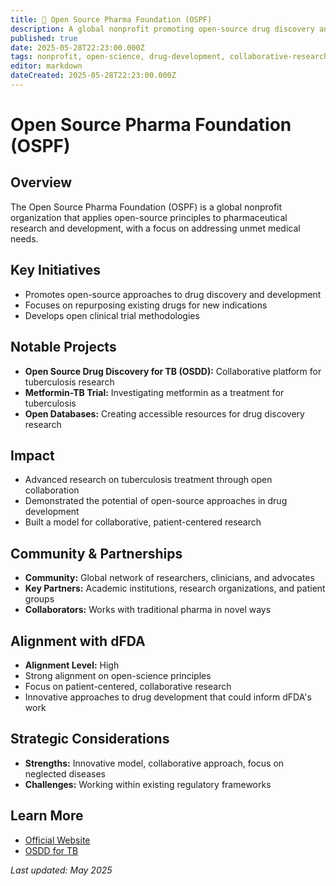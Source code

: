 ```yaml
---
title: 🔄 Open Source Pharma Foundation (OSPF)
description: A global nonprofit promoting open-source drug discovery and development
published: true
date: 2025-05-28T22:23:00.000Z
tags: nonprofit, open-science, drug-development, collaborative-research
editor: markdown
dateCreated: 2025-05-28T22:23:00.000Z
---
```


# Open Source Pharma Foundation (OSPF)

## Overview
The Open Source Pharma Foundation (OSPF) is a global nonprofit organization that applies open-source principles to pharmaceutical research and development, with a focus on addressing unmet medical needs.

## Key Initiatives
- Promotes open-source approaches to drug discovery and development
- Focuses on repurposing existing drugs for new indications
- Develops open clinical trial methodologies

## Notable Projects
- **Open Source Drug Discovery for TB (OSDD):** Collaborative platform for tuberculosis research
- **Metformin-TB Trial:** Investigating metformin as a treatment for tuberculosis
- **Open Databases:** Creating accessible resources for drug discovery research

## Impact
- Advanced research on tuberculosis treatment through open collaboration
- Demonstrated the potential of open-source approaches in drug development
- Built a model for collaborative, patient-centered research

## Community & Partnerships
- **Community:** Global network of researchers, clinicians, and advocates
- **Key Partners:** Academic institutions, research organizations, and patient groups
- **Collaborators:** Works with traditional pharma in novel ways

## Alignment with dFDA
- **Alignment Level:** High
- Strong alignment on open-science principles
- Focus on patient-centered, collaborative research
- Innovative approaches to drug development that could inform dFDA's work

## Strategic Considerations
- **Strengths:** Innovative model, collaborative approach, focus on neglected diseases
- **Challenges:** Working within existing regulatory frameworks

## Learn More
- [Official Website](https://www.opensourcepharma.net/)
- [OSDD for TB](https://www.osdd.net/)

*Last updated: May 2025*

